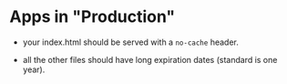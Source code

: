 # Apps in "Production"

- your index.html should be served with a `no-cache` header. 

- all the other files should have long expiration dates (standard is one year).
